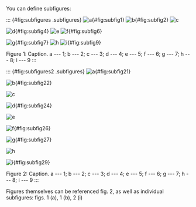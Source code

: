 You can define subfigures:

::: {#fig:subfigures .subfigures}
![a](fig1.png "fig:"){#fig:subfig1} ![b](fig2.png "fig:"){#fig:subfig2}
![c](fig3.png "fig:")

![d](fig4.png "fig:"){#fig:subfig4} ![e](fig5.png "fig:")
![f](fig6.png "fig:"){#fig:subfig6}

![g](fig7.png "fig:"){#fig:subfig7} ![h](fig8.png "fig:")
![i](fig9.png "fig:"){#fig:subfig9}

Figure 1: Caption. a --- 1; b --- 2; c --- 3; d --- 4; e --- 5; f ---
6; g --- 7; h --- 8; i --- 9
:::

::: {#fig:subfigures2 .subfigures}
![a](fig1.png){#fig:subfig21}

![b](fig2.png){#fig:subfig22}

![c](fig3.png)

![d](fig4.png){#fig:subfig24}

![e](fig5.png)

![f](fig6.png){#fig:subfig26}

![g](fig7.png){#fig:subfig27}

![h](fig8.png)

![i](fig9.png){#fig:subfig29}

Figure 2: Caption. a --- 1; b --- 2; c --- 3; d --- 4; e --- 5; f ---
6; g --- 7; h --- 8; i --- 9
:::

Figures themselves can be referenced fig. 2, as well as individual
subfigures: figs. 1 (a), 1 (b), 2 (i)
